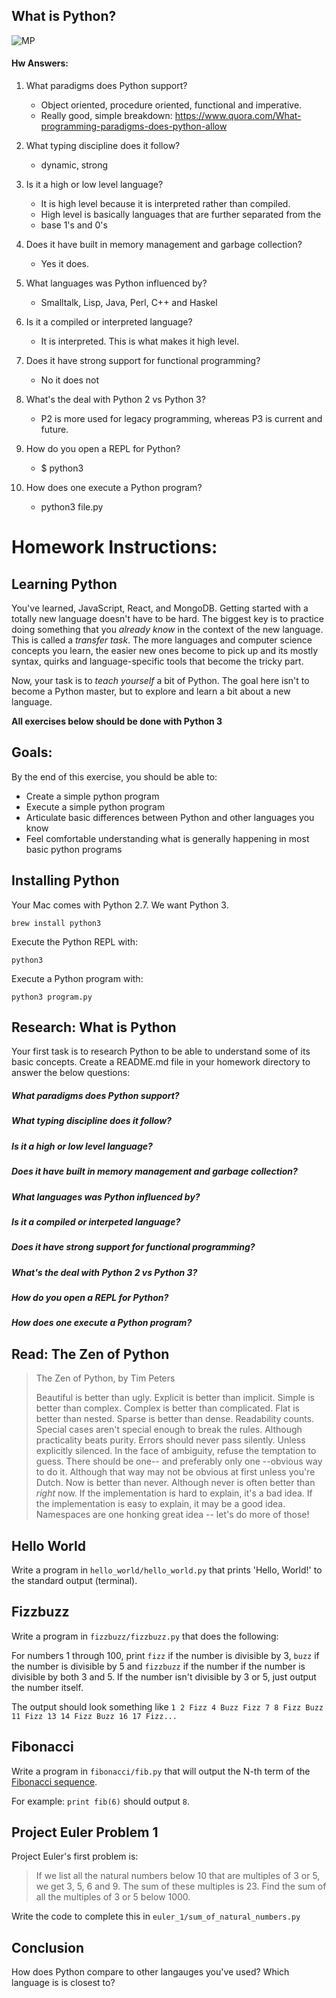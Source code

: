 ##  What is Python?
![MP](https://c-sf.smule.com/sf/s60/arr/2d/8f/56082f57-0437-44ab-8ce3-83e639b70d33.jpg)
#### Hw Answers:

 1. What paradigms does Python support?
      - Object oriented, procedure oriented, functional and imperative.
      - Really good, simple breakdown: https://www.quora.com/What-programming-paradigms-does-python-allow

 2. What typing discipline does it follow?
      - dynamic, strong

 3. Is it a high or low level language?
      - It is high level because it is interpreted rather than compiled.
      - High level is basically languages that are further separated from the
      - base 1's and 0's

 4. Does it have built in memory management and garbage collection?
      - Yes it does.

 5. What languages was Python influenced by?
      - Smalltalk, Lisp, Java, Perl, C++ and Haskel

 6. Is it a compiled or interpreted language?
      - It is interpreted. This is what makes it high level.

 7. Does it have strong support for functional programming?
      - No it does not

 8. What's the deal with Python 2 vs Python 3?
      - P2 is more used for legacy programming, whereas P3 is current and future.

 9. How do you open a REPL for Python?
      - $ python3

 10. How does one execute a Python program?
      - python3 file.py





# Homework Instructions:

## Learning Python

You've learned, JavaScript, React, and MongoDB. Getting started with a totally new language doesn't have to be hard. The biggest key is to practice doing something that you *already know* in the context of the new language. This is called a *transfer task*. The more languages and computer science concepts you learn, the easier new ones become to pick up and its mostly syntax, quirks and language-specific tools that become the tricky part.

Now, your task is to *teach yourself* a bit of Python. The goal here isn't to become a Python master, but to explore and learn a bit about a new language.

**All exercises below should be done with Python 3**

## Goals:

By the end of this exercise, you should be able to:

- Create a simple python program
- Execute a simple python program
- Articulate basic differences between Python and other languages you know
- Feel comfortable understanding what is generally happening in most basic python programs

## Installing Python

Your Mac comes with Python 2.7. We want Python 3.

`brew install python3`

Execute the Python REPL with:

`python3`

Execute a Python program with:

`python3 program.py`

## Research: What is Python

Your first task is to research Python to be able to understand some of its basic concepts. Create a README.md file in your homework directory to answer the below questions:

##### What paradigms does Python support?

##### What typing discipline does it follow?

##### Is it a high or low level language?

##### Does it have built in memory management and garbage collection?

##### What languages was Python influenced by?

##### Is it a compiled or interpeted language?

##### Does it have strong support for functional programming?

##### What's the deal with Python 2 vs Python 3?

##### How do you open a REPL for Python?

##### How does one execute a Python program?


## Read: The Zen of Python

> The Zen of Python, by Tim Peters
>
> Beautiful is better than ugly.
> Explicit is better than implicit.
> Simple is better than complex.
> Complex is better than complicated.
> Flat is better than nested.
> Sparse is better than dense.
> Readability counts.
> Special cases aren't special enough to break the rules.
> Although practicality beats purity.
> Errors should never pass silently.
> Unless explicitly silenced.
> In the face of ambiguity, refuse the temptation to guess.
> There should be one-- and preferably only one --obvious way to do it.
> Although that way may not be obvious at first unless you're Dutch.
> Now is better than never.
> Although never is often better than *right* now.
> If the implementation is hard to explain, it's a bad idea.
> If the implementation is easy to explain, it may be a good idea.
> Namespaces are one honking great idea -- let's do more of those!

## Hello World

Write a program in `hello_world/hello_world.py` that prints 'Hello, World!' to the standard output (terminal).

## Fizzbuzz

Write a program in `fizzbuzz/fizzbuzz.py` that does the following:

For numbers 1 through 100, print `fizz` if the number is divisible by 3, `buzz` if the number is divisible by 5 and `fizzbuzz` if the number if the number is divisible by both 3 and 5. If the number isn't divisible by 3 or 5, just output the number itself.

The output should look something like `1 2 Fizz 4 Buzz Fizz 7 8 Fizz Buzz 11 Fizz 13 14 Fizz Buzz 16 17 Fizz...`

## Fibonacci

Write a program in `fibonacci/fib.py` that will output the N-th term of the [Fibonacci sequence](http://en.wikipedia.org/wiki/Fibonacci_number).

For example: `print fib(6)` should output `8`.

## Project Euler Problem 1

Project Euler's first problem is:

> If we list all the natural numbers below 10 that are multiples of 3 or 5, we get 3, 5, 6 and 9. The sum of these multiples is 23.
> Find the sum of all the multiples of 3 or 5 below 1000.

Write the code to complete this in `euler_1/sum_of_natural_numbers.py`

## Conclusion

How does Python compare to other langauges you've used? Which language is is closest to?

